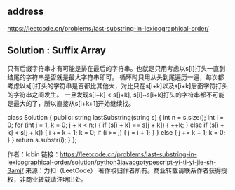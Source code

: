 ## address
https://leetcode.cn/problems/last-substring-in-lexicographical-order/
## Solution : Suffix Array
只有后缀字符串才有可能是排在最后的字符串。也就是只用考虑以s[i]打头一直到结尾的字符串是否就是最大字符串即可。
循环时只用从头到尾遍历一遍，每次都考虑以s[i]打头的字符串是否都比其他大，对比只在s[i+k]以及s[i+k]后面字符打头的字符串之间发生。
一旦发现s[i+k] < s[j+k], s[i]~s[i+k]打头的字符串都不可能是最大的了，所以直接从s[i+k+1]开始继续找。

class Solution {
public:
    string lastSubstring(string s) {
        int n = s.size();
        int i = 0;
        for (int j = 1, k = 0; j + k < n;) {
            if (s[i + k] == s[j + k]) {
                ++k;
            } else if (s[i + k] < s[j + k]) {
                i += k + 1;
                k = 0;
                if (i >= j) {
                    j = i + 1;
                }
            } else {
                j += k + 1;
                k = 0;
            }
        }
        return s.substr(i);
    }
};

作者：lcbin
链接：https://leetcode.cn/problems/last-substring-in-lexicographical-order/solution/python3javacgotypescript-yi-ti-yi-jie-sh-3amj/
来源：力扣（LeetCode）
著作权归作者所有。商业转载请联系作者获得授权，非商业转载请注明出处。